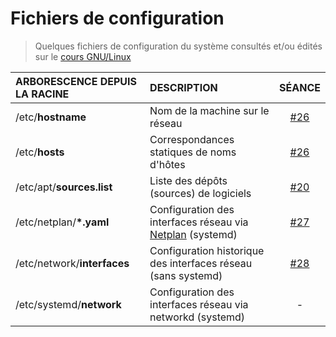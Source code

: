 # Fichiers de configuration

> Quelques fichiers de configuration du système consultés et/ou édités sur le [cours GNU/Linux](https://www.youtube.com/playlist?list=PLrSOXFDHBtfHKxuz6NySItyf4iSEcTw97)

|ARBORESCENCE DEPUIS LA RACINE|DESCRIPTION|SÉANCE|
|:--|:--|:--:|
|/etc/**hostname**|Nom de la machine sur le réseau|[#26](https://www.youtube.com/watch?v=W25iWpDLt6Q)|
|/etc/**hosts**|Correspondances statiques de noms d'hôtes|[#26](https://www.youtube.com/watch?v=W25iWpDLt6Q)|
|/etc/apt/**sources.list**|Liste des dépôts (sources) de logiciels|[#20](https://www.youtube.com/watch?v=WHCb06mDPXI)|
|/etc/netplan/**\*.yaml**|Configuration des interfaces réseau via [Netplan](https://netplan.io/) (systemd)|[#27](https://www.youtube.com/watch?v=KGPNP9WggK0)|
|/etc/network/**interfaces**|Configuration historique des interfaces réseau (sans systemd)|[#28](https://www.youtube.com/watch?v=v4MS4g03vsY)|
|/etc/systemd/**network**|Configuration des interfaces réseau via networkd (systemd)|-|
